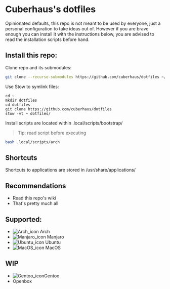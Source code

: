 # Cuberhaus's dotfiles
Opinionated defaults, this repo is not meant to be used by everyone, just a personal configuration to take ideas out of. However if you are brave enough you can install it with the instructions below, you are advised to read the installation scripts before hand. 

## Install this repo:

Clone repo and its submodules:

```bash
git clone --recurse-submodules https://github.com/cuberhaus/dotfiles ~/dotfiles/dotfiles
```

Use Stow to symlink files:

    cd ~
    mkdir dotfiles
    cd dotfiles
    git clone https://github.com/cuberhaus/dotfiles
    stow -vt ~ dotfiles/

Install scripts are located within .local/scripts/bootstrap/

> Tip: read script before executing

```bash
bash .local/scripts/arch
```

## Shortcuts

Shortcuts to applications are stored in /usr/share/applications/

## Recommendations

*   Read this repo's wiki
*   That's pretty much all

## Supported:

*   ![Arch\_icon][arch_icon] Arch
*   ![Manjaro\_icon][manjaro_icon] Manjaro
*   ![Ubuntu\_icon][ubuntu_icon] Ubuntu
*   ![MacOS\_icon][macos_icon] MacOS

## WIP

*   ![Gentoo\_icon][gentoo_icon]Gentoo
*   Openbox

[warning_icon]: https://i.imgur.com/ORHMjm1.png?1

[rclone_icon]: https://i.imgur.com/2S75O8C.png?1

[ssh icon2]: https://i.imgur.com/RY2Xk5O.png?1

[ssh icon]: https://i.imgur.com/Jtz8Dma.png?1

[gnu icon]: https://i.imgur.com/dc4F2u2.png?1

[windows 10 icon]: https://i.imgur.com/b3co2Zl.png

[ova]: https://wikis.utexas.edu/display/MSBTech/Installing+OVA+files+using+VirtualBox#:~:text=An%20OVA%20file%20is%20an,have%20installed%20on%20your%20computer.

[brew page]: https://brew.sh/

[manjaro_icon]: https://i.imgur.com/rfuvfYo.png

[arch_icon]: https://upload.wikimedia.org/wikipedia/commons/a/a5/Archlinux-icon-crystal-64.svg

[ubuntu_icon]: https://i.imgur.com/EX9n2Ib.png?1

[macos_icon]: https://i.imgur.com/olG7ewE.png?1

[gentoo_icon]: https://i.imgur.com/cKReKS2.png

[only commit]: https://stackoverflow.com/questions/9683279/make-the-current-commit-the-only-initial-commit-in-a-git-repository
